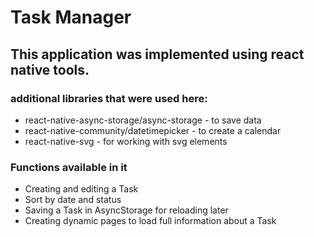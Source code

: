 # Task Manager
## This application was implemented using react native tools.

### additional libraries that were used here:
* react-native-async-storage/async-storage - to save data
* react-native-community/datetimepicker -  to create a calendar
* react-native-svg - for working with svg elements

### Functions available in it
* Creating and editing a Task
* Sort by date and status
* Saving a Task in AsyncStorage for reloading later
* Creating dynamic pages to load full information about a Task